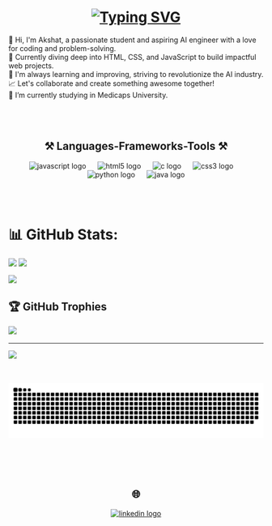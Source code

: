 

<h1 align="center">
    <a href="https://git.io/typing-svg"><img src="https://readme-typing-svg.herokuapp.com?font=Fira+Code&duration=3000&pause=5&center=true&vCenter=true&width=435&lines=Hi+There!%F0%9F%91%8B;I'm+Akshat+Agrawal" alt="Typing SVG" /></a></h1>
 <span>
👋 Hi, I'm Akshat, a passionate student and aspiring AI engineer with a love for coding and problem-solving.<br>🚀 Currently diving deep into HTML, CSS, and JavaScript to build impactful web projects.<br>🌱 I'm always learning and improving, striving to revolutionize the AI industry.<br>📈 Let's collaborate and create something awesome together!<br>
🔭 I’m currently studying in Medicaps University.
 <br> <br> <br>
 </span>
 <div >
     
 
</div>


<br>

<h2 align="center">⚒️ Languages-Frameworks-Tools ⚒️</h2>
<div align="center">
  <img src="https://cdn.jsdelivr.net/gh/devicons/devicon/icons/javascript/javascript-original.svg" height="52" alt="javascript logo"  />
  <img width="15" />
  <img src="https://cdn.jsdelivr.net/gh/devicons/devicon/icons/html5/html5-original.svg" height="52" alt="html5 logo"  />
  <img width="15" />
  <img src="https://cdn.jsdelivr.net/gh/devicons/devicon/icons/c/c-original.svg" height="52" alt="c logo"  />
  <img width="15" />
  <img src="https://cdn.jsdelivr.net/gh/devicons/devicon/icons/css3/css3-original.svg" height="52" alt="css3 logo"  />
  <img width="15" />
  <img src="https://cdn.jsdelivr.net/gh/devicons/devicon/icons/python/python-original.svg" height="52" alt="python logo"  />
  <img width="15" />
  <img src="https://cdn.jsdelivr.net/gh/devicons/devicon/icons/java/java-original.svg" height="52" alt="java logo"  />
</div>
<br>
<br><br>

# 📊 GitHub Stats:

    
![](https://github-readme-stats.vercel.app/api?username=Akshat144&theme=tokyonight&hide_border=true&include_all_commits=false&count_private=true)
![](https://github-readme-streak-stats.herokuapp.com/?user=Akshat144&theme=tokyonight&hide_border=true)<br/>

    
![](https://github-readme-stats.vercel.app/api/top-langs/?username=Akshat144&theme=tokyonight&hide_border=true&include_all_commits=false&count_private=true&layout=compact)



## 🏆 GitHub Trophies
![](https://github-profile-trophy.vercel.app/?username=Akshat144&theme=radical&no-frame=false&no-bg=true&margin-w=4)

---
[![](https://visitcount.itsvg.in/api?id=Akshat144&icon=0&color=0)](https://visitcount.itsvg.in)

</div>

<div align="center">
 
<br>

![snake gif](https://github.com/Akshat144/Akshat144/blob/output/github-snake-dark.svg)

<div align="center"> 
    <br><br><br>
    
 ## 🌐 
    
<div align="center">
    <a href="https://www.linkedin.com/in/ak-a-b62b8b344/">
  <img src="https://raw.githubusercontent.com/maurodesouza/profile-readme-generator/master/src/assets/icons/social/linkedin/default.svg" width="52" height="40" alt="linkedin logo"  ></a>
</div>

###


